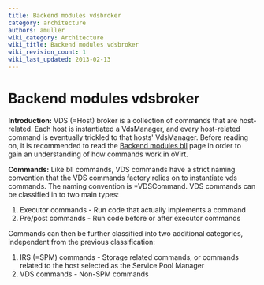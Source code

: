 ```yaml
---
title: Backend modules vdsbroker
category: architecture
authors: amuller
wiki_category: Architecture
wiki_title: Backend modules vdsbroker
wiki_revision_count: 1
wiki_last_updated: 2013-02-13
---
```


# Backend modules vdsbroker

**Introduction:** VDS (=Host) broker is a collection of commands that are host-related. Each host is instantiated a VdsManager, and every host-related command is eventually trickled to that hosts' VdsManager. Before reading on, it is recommended to read the [Backend modules bll](/documentation/architecture/backend-modules-bll/) page in order to gain an understanding of how commands work in oVirt.

**Commands:** Like bll commands, VDS commands have a strict naming convention that the VDS commands factory relies on to instantiate vds commands. The naming convention is \*VDSCommand. VDS commands can be classified in to two main types:

1.  Executor commands - Run code that actually implements a command
2.  Pre/post commands - Run code before or after executor commands

Commands can then be further classified into two additional categories, independent from the previous classification:

1.  IRS (=SPM) commands - Storage related commands, or commands related to the host selected as the Service Pool Manager
2.  VDS commands - Non-SPM commands


